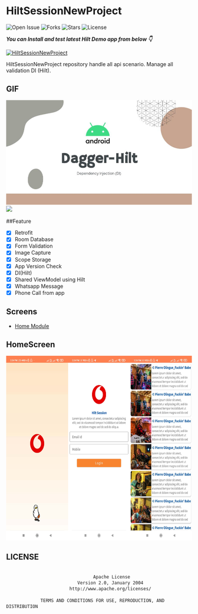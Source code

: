 # HiltSessionNewProject

![Open Issue](https://img.shields.io/github/issues/webaddicted/HiltSessionNewProject)
![Forks](https://img.shields.io/github/forks/webaddicted/HiltSessionNewProject)
![Stars](https://img.shields.io/github/stars/webaddicted/HiltSessionNewProject)
![License](https://img.shields.io/github/license/webaddicted/HiltSessionNewProject)

***You can Install and test latest Hilt Demo app from below 👇***

[![HiltSessionNewProject](https://img.shields.io/badge/Hilt%20Session%20New%20Project-Apk-brightgreen.svg?style=for-the-badge&logo=android)](https://github.com/webaddicted/HiltSessionNewProject/blob/main/apk/app.apk)

HiltSessionNewProject repository handle all api scenario. Manage all validation DI (Hilt).

<!-- ## GIF -->
<!-- <img src="https://github.com/webaddicted/HiltSessionNewProject/raw/main/screenshot/funny.webp" width="605"> -->

## GIF
<img src="https://github.com/webaddicted/HiltSessionNewProject/raw/main/screenshot/hilt.jpeg" width="550">

<img src="https://github.com/webaddicted/HiltSessionNewProject/raw/main/screenshot/app_info.gif" width="205">

##Feature

- [x] Retrofit
- [x] Room Database
- [x] Form Validation
- [x] Image Capture
- [x] Scope Storage
- [x] App Version Check
- [x] DI(Hilt)
- [x] Shared ViewModel using Hilt
- [x] Whatsapp Message
- [x] Phone Call from app

## Screens
- [Home Module](#HomeScreen)

## HomeScreen
<img src="https://github.com/webaddicted/HiltSessionNewProject/raw/main/screenshot/home.jpg" height="500">

## LICENSE
```

                                 Apache License
                           Version 2.0, January 2004
                        http://www.apache.org/licenses/

             TERMS AND CONDITIONS FOR USE, REPRODUCTION, AND DISTRIBUTION

```



